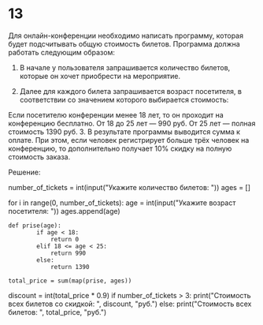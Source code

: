 # 13
Для онлайн-конференции необходимо написать программу, которая будет подсчитывать общую стоимость билетов. Программа должна работать следующим образом:

1. В начале у пользователя запрашивается количество билетов, которые он хочет приобрести на мероприятие.

2. Далее для каждого билета запрашивается возраст посетителя, в соответствии со значением которого выбирается стоимость:

Если посетителю конференции менее 18 лет, то он проходит на конференцию бесплатно.
От 18 до 25 лет — 990 руб.
От 25 лет — полная стоимость 1390 руб.
3. В результате программы выводится сумма к оплате. При этом, если человек регистрирует больше трёх человек на конференцию, то дополнительно получает 10% скидку на полную стоимость заказа.

Решение:

number_of_tickets = int(input("Укажите количество билетов: "))
ages = []

for i in range(0, number_of_tickets):
    age = int(input("Укажите возраст посетителя: "))
    ages.append(age)

    def prise(age):
            if age < 18:
                return 0
            elif 18 <= age < 25:
                return 990
            else:
                return 1390

    total_price = sum(map(prise, ages))

discount = int(total_price * 0.9)
if number_of_tickets > 3:
    print("Стоимость всех билетов со скидкой: ", discount, "руб.")
else:
    print("Стоимость всех билетов: ", total_price, "руб.")
